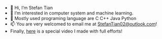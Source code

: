 - 👋 Hi, I’m Stefan Tian
- 👀 I’m interested in computer system and machine learning.
- 💞️ Mostly used programing language are C C++ Java Python
- 📫 You are very welcomed to email me at StefanTian02@outlook.com!
- Finally, [here](https://www.youtube.com/watch?v=iik25wqIuFo) is a special video I made with full efforts! 

<!---
Stefan0219/Stefan0219 is a ✨ special ✨ repository because its `README.md` (this file) appears on your GitHub profile.
You can click the Preview link to take a look at your changes.
--->
